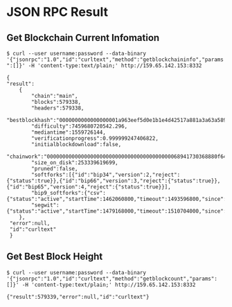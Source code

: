 # JSON RPC Result

## Get Blockchain Current Infomation
`$ curl --user username:password --data-binary '{"jsonrpc":"1.0","id":"curltext","method":"getblockchaininfo","params":[]}' -H 'content-type:text/plain;' http://159.65.142.153:8332`
```
{
"result":
    {
        "chain":"main",
        "blocks":579338,
        "headers":579338,
        "bestblockhash":"0000000000000000001a963eef5d0e1b1e4d42517a881a3a63a5898bf14de4a0",
        "difficulty":7459680720542.296,
        "mediantime":1559726144,
        "verificationprogress":0.999999247406822,
        "initialblockdownload":false,
        "chainwork":"0000000000000000000000000000000000000000068941730368880f64550e87",
        "size_on_disk":253339619699,
        "pruned":false,
        "softforks":[{"id":"bip34","version":2,"reject":{"status":true}},{"id":"bip66","version":3,"reject":{"status":true}},{"id":"bip65","version":4,"reject":{"status":true}}],
        "bip9_softforks":{"csv":{"status":"active","startTime":1462060800,"timeout":1493596800,"since":419328},
        "segwit":{"status":"active","startTime":1479168000,"timeout":1510704000,"since":481824}},"warnings":""
    },
 "error":null,
 "id":"curltext"
 }
```
## Get Best Block Height
`$ curl --user username:password --data-binary '{"jsonrpc":"1.0","id":"curltext","method":"getblockcount","params":[]}' -H 'content-type:text/plain;' http://159.65.142.153:8332`
```$
{"result":579339,"error":null,"id":"curltext"}
```

